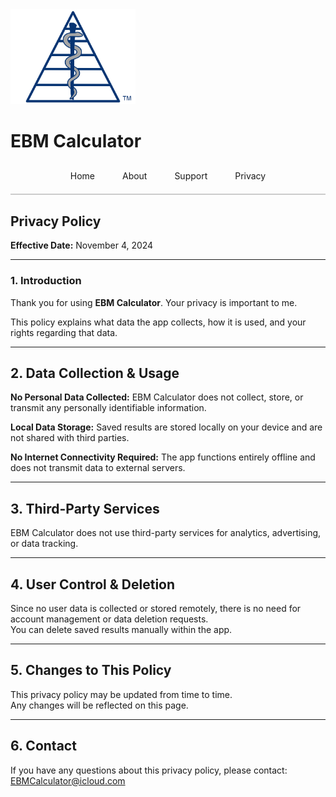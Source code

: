 <img src="/assets/images/EBM Calculator Logo Any 3x.png" alt="EBM Calculator Logo" width="200">

# EBM Calculator

<div style="text-align: center; margin-top: 20px; border-bottom: 2px solid #ccc; padding-bottom: 10px;">
  <a href="/" style="padding: 10px 20px; text-decoration: none; display: inline-block;">Home</a>
  <a href="/about" style="padding: 10px 20px; text-decoration: none; display: inline-block;">About</a>
  <a href="/support" style="padding: 10px 20px; text-decoration: none; display: inline-block;">Support</a>
  <a href="/privacy-policy" style="padding: 10px 20px; text-decoration: none; display: inline-block;">Privacy</a>
</div>

## Privacy Policy
**Effective Date:** November 4, 2024 

---

### 1. Introduction  
Thank you for using **EBM Calculator**. Your privacy is important to me.  

This policy explains what data the app collects, how it is used, and your rights regarding that data.

---

## 2. Data Collection & Usage  

**No Personal Data Collected:** EBM Calculator does not collect, store, or transmit any personally identifiable information.  

**Local Data Storage:** Saved results are stored locally on your device and are not shared with third parties.  

**No Internet Connectivity Required:** The app functions entirely offline and does not transmit data to external servers.  

---

## 3. Third-Party Services  

EBM Calculator does not use third-party services for analytics, advertising, or data tracking.  

---

## 4. User Control & Deletion  

Since no user data is collected or stored remotely, there is no need for account management or data deletion requests.  
You can delete saved results manually within the app.  

---

## 5. Changes to This Policy  

This privacy policy may be updated from time to time.  
Any changes will be reflected on this page.  

---

## 6. Contact  

If you have any questions about this privacy policy, please contact: EBMCalculator@icloud.com
